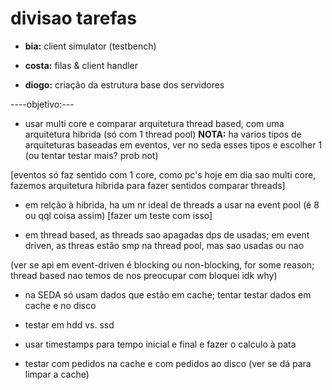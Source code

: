 # divisao tarefas

* **bia:** client simulator (testbench)

* **costa:** filas & client handler

* **diogo:** criação da estrutura base dos servidores

----objetivo:---
* usar multi core e comparar arquitetura thread based, com uma arquitetura hibrida (só com 1 thread pool)
**NOTA:** ha varios tipos de arquiteturas baseadas em eventos, ver no seda esses tipos e escolher 1 (ou tentar testar mais? prob not) 

[eventos só faz sentido com 1 core, como pc's hoje em dia sao multi core, fazemos arquitetura hibrida para fazer sentidos comparar threads]

* em relção à hibrida, ha um nr ideal de threads a usar na event pool (é 8 ou qql coisa assim) [fazer um teste com isso] 
 
* em thread based, as threads sao apagadas dps de usadas; em event driven, as threas estão smp na thread pool, mas sao usadas ou nao

(ver se api em event-driven é blocking ou non-blocking, for some reason; thread based nao temos de nos preocupar com bloquei idk why)

* na SEDA só usam dados que estão em cache; tentar testar dados em cache e no disco

* testar em hdd vs. ssd

* usar timestamps para tempo inicial e final e fazer o calculo à pata

* testar com pedidos na cache e com pedidos ao disco (ver se dá para limpar a cache)
